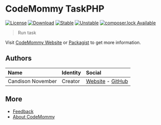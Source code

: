 # CodeMommy TaskPHP

[![License](https://poser.pugx.org/CodeMommy/TaskPHP/license?format=flat-square)](LICENSE)
[![Download](https://poser.pugx.org/CodeMommy/TaskPHP/downloads?format=flat-square)](https://packagist.org/packages/CodeMommy/TaskPHP)
[![Stable](https://poser.pugx.org/CodeMommy/TaskPHP/version?format=flat-square)](https://packagist.org/packages/CodeMommy/TaskPHP)
[![Unstable](https://poser.pugx.org/CodeMommy/TaskPHP/v/unstable?format=flat-square)](https://packagist.org/packages/CodeMommy/TaskPHP)
[![composer.lock Available](https://poser.pugx.org/CodeMommy/TaskPHP/composerlock?format=flat-square)](https://packagist.org/packages/CodeMommy/TaskPHP)

> Run task

Visit [CodeMommy Website](http://www.codemommy.com) or [Packagist](https://packagist.org/packages/CodeMommy/TaskPHP) to get more information.

## Authors

| Name | Identity | Social |
| :--- | :------- | :----- |
| Candison November | Creator  | [Website](http://www.kandisheng.com) - [GitHub](https://github.com/KanDisheng) |

## More

- [Feedback](https://github.com/CodeMommy/TaskPHP/issues)
- [About CodeMommy](https://github.com/CodeMommy/CodeMommy)